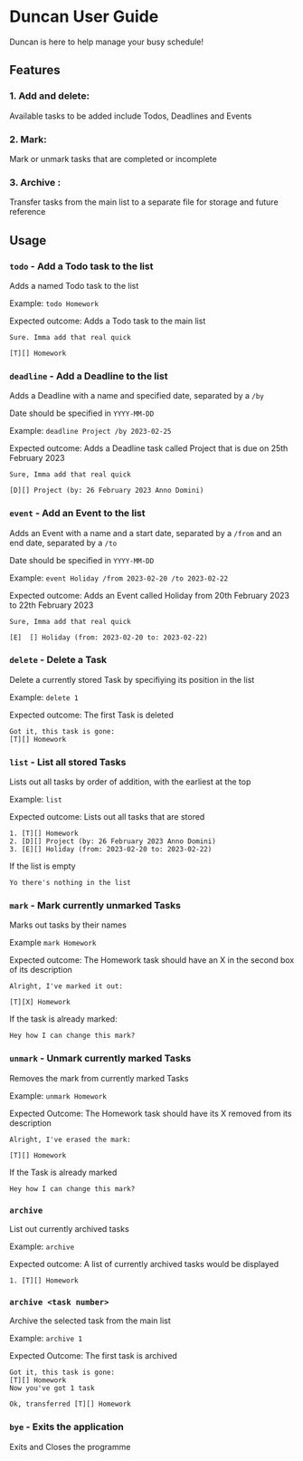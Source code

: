 # Duncan User Guide

Duncan is here to help manage your busy schedule!

## Features 

### 1. Add and delete:

Available tasks to be added include Todos, Deadlines and Events

### 2. Mark:
Mark or unmark tasks that are completed or incomplete

### 3. Archive :

Transfer tasks from the main list to a separate file for storage and future reference

## Usage

### `todo` - Add a Todo task to the list

Adds a named Todo task to the list

Example: `todo Homework`

Expected outcome:  Adds a Todo task to the main list

```
Sure. Imma add that real quick

[T][] Homework
```

### `deadline` - Add a Deadline to the list

Adds a Deadline with a name and specified date, separated by a `/by`

Date should be specified in `YYYY-MM-DD`

Example: `deadline Project /by 2023-02-25`

Expected outcome: Adds a Deadline task called Project that is due on 25th February 2023

```
Sure, Imma add that real quick

[D][] Project (by: 26 February 2023 Anno Domini)
```

### `event` - Add an Event to the list

Adds an Event with a name and a start date, separated by a `/from` and an end date, separated by a `/to`

Date should be specified in `YYYY-MM-DD`

Example: `event Holiday /from 2023-02-20 /to 2023-02-22`

Expected outcome: Adds an Event called Holiday from 20th February 2023 to  22th February 2023

```
Sure, Imma add that real quick

[E]  [] Holiday (from: 2023-02-20 to: 2023-02-22)
```

### `delete` - Delete a Task

Delete a currently stored Task by specifiying its position in the list

Example: `delete 1`

Expected outcome: The first Task is deleted

```
Got it, this task is gone:
[T][] Homework
```

### `list` - List all stored Tasks

Lists out all tasks by order of addition, with the earliest at the top

Example: `list`

Expected outcome: Lists out all tasks that are stored

```
1. [T][] Homework
2. [D][] Project (by: 26 February 2023 Anno Domini)
3. [E][] Holiday (from: 2023-02-20 to: 2023-02-22)
```

If the list is empty

```
Yo there's nothing in the list
```

### `mark` - Mark currently unmarked Tasks

Marks out tasks by their names

Example `mark Homework`

Expected outcome: The Homework task should have an X in the second box of its description

```
Alright, I've marked it out:

[T][X] Homework
```

If the task is already marked:

```
Hey how I can change this mark?
```

### `unmark` - Unmark currently marked Tasks

Removes the mark from currently marked Tasks

Example: `unmark Homework`

Expected Outcome: The Homework task should have its X removed from its description

```
Alright, I've erased the mark:

[T][] Homework
```

If the Task is already marked

```
Hey how I can change this mark?
```
### `archive`

List out currently archived tasks

Example: `archive`

Expected outcome: A list of currently archived tasks would be displayed

```
1. [T][] Homework 
```

### `archive <task number>`

Archive the selected task from the main list

Example: `archive 1`

Expected Outcome: The first task is archived

```
Got it, this task is gone:
[T][] Homework
Now you've got 1 task

Ok, transferred [T][] Homework
```

### `bye` - Exits the application

Exits and Closes the programme


